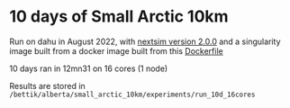 # 10 days of Small Arctic 10km

Run on dahu in August 2022, with [nextsim version 2.0.0](https://github.com/nansencenter/nextsim/tree/2.0.0) and a singularity image built from a docker image built from this [Dockerfile](https://github.com/nansencenter/nextsim/blob/2.0.0/Dockerfile)

10 days ran in 12mn31 on 16 cores (1 node)

Results are stored in ```/bettik/alberta/small_arctic_10km/experiments/run_10d_16cores```

